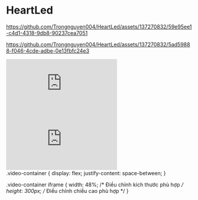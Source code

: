 # HeartLed

https://github.com/Trongnguyen004/HeartLed/assets/137270832/59e95ee1-c4d1-4318-9db8-90237cea7051

https://github.com/Trongnguyen004/HeartLed/assets/137270832/5ad59888-f046-4cde-adbe-0e13fbfc24e3


<div class="video-container">
  <iframe src="https://github.com/Trongnguyen004/HeartLed/assets/137270832/59e95ee1-c4d1-4318-9db8-90237cea7051" frameborder="0" allowfullscreen></iframe>
  <iframe src="https://github.com/Trongnguyen004/HeartLed/assets/137270832/5ad59888-f046-4cde-adbe-0e13fbfc24e3" frameborder="0" allowfullscreen></iframe>
</div>
.video-container {
  display: flex;
  justify-content: space-between;
}

.video-container iframe {
  width: 48%; /* Điều chỉnh kích thước phù hợp */
  height: 300px; /* Điều chỉnh chiều cao phù hợp */
}






